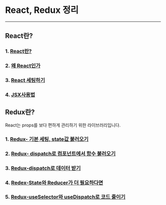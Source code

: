 # React, Redux 정리

---

## React란?


### 1. [React란?](React란%3F/README.md)
### 2. [왜 React인가](%5BReact.js%5D-Why-React%3F/README.md)
### 3. [React 세팅하기](%5BReact%5D-Setting/README.md)
### 4. [JSX사용법](%5BReact%5D-JSX-Start/README.md)

## Redux란?


React는 props를 보다 편하게 관리하기 위한 라이브러리입니다.


### 1. [Redux- 기본 세팅, state값 불러오기](Redux란%3F/README.md)

### 2. [Redux- dispatch로 컴포넌트에서 함수 불러오기](%5BRedux%5D-reducer%2Cdispatch/README.md)

### 3. [Redux-dispatch로 데이터 받기](%5BRedux%5D-dispatch-to-edit/READMME.md)

### 4. [Redex-State와 Reducer가 더 필요하다면](%5BRedux%5D-More-State/README.md)

### 5. [Redux-useSelector와 useDispatch로 코드 줄이기](%5BRedux%5D-useSelector%2C%20useDispatch/README.md)
